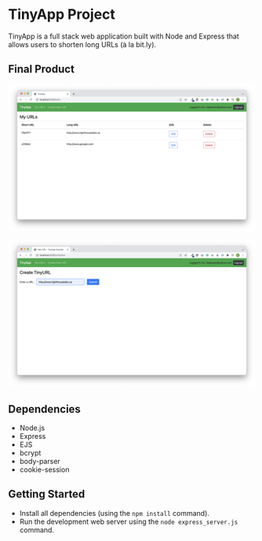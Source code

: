 # TinyApp Project

TinyApp is a full stack web application built with Node and Express that allows users to shorten long URLs (à la bit.ly).

## Final Product

!["Tinyapp urls-home page"](https://github.com/ritakanani/tinyapp1/blob/master/docs/urls-home.png)

!["Tinyapp Create New url"](https://github.com/ritakanani/tinyapp1/blob/master/docs/urls-new.png)

## Dependencies

- Node.js
- Express
- EJS
- bcrypt
- body-parser
- cookie-session

## Getting Started

- Install all dependencies (using the `npm install` command).
- Run the development web server using the `node express_server.js` command.